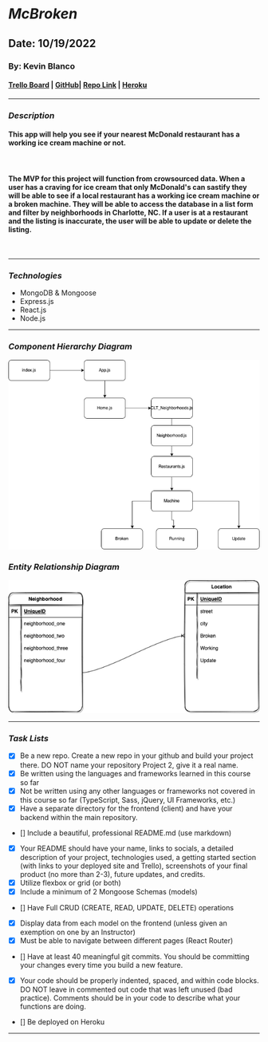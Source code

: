 # **_*McBroken*_**

## Date: 10/19/2022

### By: Kevin Blanco

#### [Trello Board](https://trello.com/b/2HRFuiyR/mcbroken) | [GitHub](https://github.com/greensharpie)| [Repo Link](https://github.com/greensharpie/McBroken) | [Heroku](https://git.heroku.com/mcbrokenapp.git)

---

### **_*Description*_**

#### This app will help you see if your nearest McDonald restaurant has a working ice cream machine or not.

<br/>

#### The MVP for this project will function from crowsourced data. When a user has a craving for ice cream that only McDonald's can sastify they will be able to see if a local restaurant has a working ice cream machine or a broken machine. They will be able to access the database in a list form and filter by neighborhoods in Charlotte, NC. If a user is at a restaurant and the listing is inaccurate, the user will be able to update or delete the listing.

<br/>

---

### **_Technologies_**

- MongoDB & Mongoose
- Express.js
- React.js
- Node.js

---

### **_Component Hierarchy Diagram_**

![Component Hierachy Diagram](Charts/McBroken-Component-Hierarchy2.drawio.png)

### **_Entity Relationship Diagram_**

![EntityRelationshipDiagram](Charts/McBroken.ERD.drawio.png)

---

### **_Task Lists_**

- [x] Be a new repo. Create a new repo in your github and build your project there. DO NOT name your repository Project 2, give it a real name.
- [x] Be written using the languages and frameworks learned in this course so far
- [x] Not be written using any other languages or frameworks not covered in this course so far (TypeScript, Sass, jQuery, UI Frameworks, etc.)
- [x] Have a separate directory for the frontend (client) and have your backend within the main repository.
- [] Include a beautiful, professional README.md (use markdown)
- [x] Your README should have your name, links to socials, a detailed description of your project, technologies used, a getting started section (with links to your deployed site and Trello), screenshots of your final product (no more than 2-3), future updates, and credits.
- [x] Utilize flexbox or grid (or both)
- [x] Include a minimum of 2 Mongoose Schemas (models)
- [] Have Full CRUD (CREATE, READ, UPDATE, DELETE) operations
- [x] Display data from each model on the frontend (unless given an exemption on one by an Instructor)
- [x] Must be able to navigate between different pages (React Router)
- [] Have at least 40 meaningful git commits. You should be committing your changes every time you build a new feature.
- [x] Your code should be properly indented, spaced, and within code blocks. DO NOT leave in commented out code that was left unused (bad practice). Comments should be in your code to describe what your functions are doing.
- [] Be deployed on Heroku

---

<!-- ### **_Credits_**

-
-
- -->
